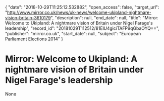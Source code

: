 {
  "date": "2018-10-29T11:25:12.532882", 
  "open_access": false, 
  "target_url": "http://www.mirror.co.uk/news/uk-news/welcome-ukipland-nightmare-vision-britain-3610179", 
  "description": null, 
  "end_date": null, 
  "title": "Mirror: Welcome to Ukipland: A nightmare vision of Britain under Nigel Farage's leadership", 
  "record_id": "20181029T112512/81ElU4giciTAFP9qGbaOYQ==", 
  "publisher": "mirror.co.uk", 
  "start_date": null, 
  "subject": "European Parliament Elections 2014"
}

# Mirror: Welcome to Ukipland: A nightmare vision of Britain under Nigel Farage's leadership

None